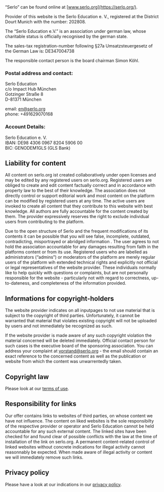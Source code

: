 “Serlo” can be found online at [www.serlo.org](https://serlo.org/).

Provider of this website is the Serlo Education e. V., registered at the
District Dourt Munich with the number: 202808.

The “Serlo Education e.V.” is an association under german law, whose charitable
status is officially recognised by the german state.

The sales-tax registration-number following §27a Umsatzsteuergesetz of the
German Law is: DE347004738

The responsible contact person is the board chairman Simon Köhl.

### Postal address and contact:

Serlo Education<br> c/o Impact Hub München<br> Gotzinger Straße 8<br> D-81371
München

email: [en@serlo.org](mailto:en@serlo.org)<br> phone: +491629070168

### Account Details:

Serlo Education e. V.<br> IBAN: DE98 4306 0967 8204 5906 00<br> BIC: GENODEM1GLS
(GLS Bank)

## Liability for content

All content on serlo.org ist created collaboratively under open licenses and may
be edited by any registered users on serlo.org. Registered users are obliged to
create and edit content factually correct and in accordance with property law to
the best of their knowledge. The association does not directly control or
support editorial work and most content on the platform can be modified by
registered users at any time. The active users are invoked to create all content
that they contribute to this website with best knowledge. All authors are fully
accountable for the content created by them. The provider expressively reserves
the right to exclude individual users from contributing to the platform.

Due to the open structure of Serlo and the frequent modifications of its
contents it can be possible that you will see false, incomplete, outdated,
contradicting, misportrayed or abridged information . The user agrees to not
hold the association accountable for any damages resulting from faith in the
platforms content or from its use. Registered users who are labelled as
administrators (“admins”) or moderators of the platform are merely regular users
of the platform wih extended technical rights and explicitly not official or
legal representatives of the website provider. These individuals normally like
to help quickly with questions or complaints, but are not personally responsible
for the website - particularly not with regard to correctness, up-to-dateness,
and completeness of the information provided.

## Informations for copyright-holders

The website provider indicates on all inputpages to not use material that is
subject to the copyright of third parties. Unfortunately, it cannot be warranted
that material that violates existing copyright will not be uploaded by users and
not immediately be recognized as such.

If the website provider is made aware of any such copyright violation the
material concerned will be deleted immediately. Official contact person for such
cases is the executive board of the sponsoring association. You can address your
complaint at [vorstand@serlo.org](mailto:vorstand@serlo.org) - the email should
contain an exact reference to the concerned content as well as the publication
or website from which the content was unwarrentedly taken.

## Copyright law

Please look at our [terms of use](https://en.serlo.org/terms).

## Responsibility for links

Our offer contains links to websites of third parties, on whose content we have
not influence. The content on liked websites is the sole responsibilty of the
respective provider or operator and Serlo Education cannot be held accountable
for any such external content. The linked sites have been checked for and found
clear of possible conflicts with the law at the time of installation of the link
on serlo.org. A permanent content-related control of linked websites without
concrete indications for illegal activity cannot reasonnably be expected. When
made aware of illegal activity or content we will immediately remove such links.

## Privacy policy

Please have a look at our indications in our
[privacy policy](https://en.serlo.org/privacy).

